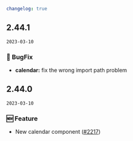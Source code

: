 ```yaml
changelog: true
```

## 2.44.1

`2023-03-10`

### 🐛 BugFix

- **calendar:** fix the wrong import path problem


## 2.44.0

`2023-03-10`

### 🆕 Feature

- New calendar component ([#2217](https://github.com/arco-design/arco-design-vue/pull/2217))

